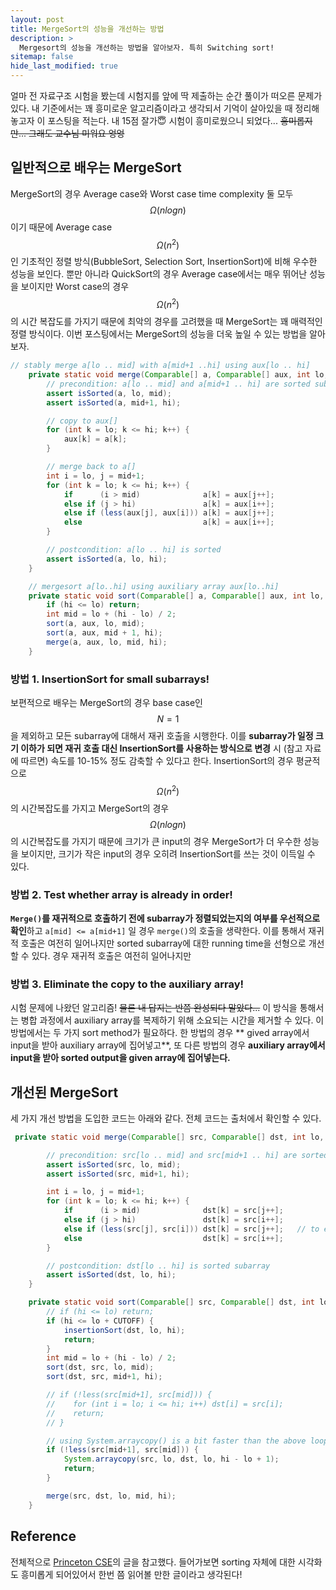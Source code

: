 ```yaml
---
layout: post
title: MergeSort의 성능을 개선하는 방법
description: >
  Mergesort의 성능을 개선하는 방법을 알아보자. 특히 Switching sort!
sitemap: false
hide_last_modified: true
---
```


얼마 전 자료구조 시험을 봤는데 시험지를 앞에 딱 제출하는 순간 풀이가 떠오른 문제가 있다. 내 기준에서는 꽤 흥미로운 알고리즘이라고 생각되서 기억이 살아있을 때 정리해놓고자 이 포스팅을 적는다. 내 15점 잘가😇 시험이 흥미로웠으니 되었다... ~~흥미롭지만... 그래도 교수님 미워요 엉엉~~

## 일반적으로 배우는 MergeSort

MergeSort의 경우 Average case와 Worst case time complexity 둘 모두 $$\Omega(nlogn)$$이기 때문에 Average case $$\Omega(n^2)$$ 인 기초적인 정렬 방식(BubbleSort, Selection Sort, InsertionSort)에 비해 우수한 성능을 보인다. 뿐만 아니라 QuickSort의 경우 Average case에서는 매우 뛰어난 성능을 보이지만 Worst case의 경우 $$\Omega(n^2)$$의 시간 복잡도를 가지기 때문에 최악의 경우를 고려했을 때 MergeSort는 꽤 매력적인 정렬 방식이다. 이번 포스팅에서는 MergeSort의 성능을 더욱 높일 수 있는 방법을 알아보자.

```java
// stably merge a[lo .. mid] with a[mid+1 ..hi] using aux[lo .. hi]
    private static void merge(Comparable[] a, Comparable[] aux, int lo, int mid, int hi) {
        // precondition: a[lo .. mid] and a[mid+1 .. hi] are sorted subarrays
        assert isSorted(a, lo, mid);
        assert isSorted(a, mid+1, hi);

        // copy to aux[]
        for (int k = lo; k <= hi; k++) {
            aux[k] = a[k];
        }

        // merge back to a[]
        int i = lo, j = mid+1;
        for (int k = lo; k <= hi; k++) {
            if      (i > mid)              a[k] = aux[j++];
            else if (j > hi)               a[k] = aux[i++];
            else if (less(aux[j], aux[i])) a[k] = aux[j++];
            else                           a[k] = aux[i++];
        }

        // postcondition: a[lo .. hi] is sorted
        assert isSorted(a, lo, hi);
    }

    // mergesort a[lo..hi] using auxiliary array aux[lo..hi]
    private static void sort(Comparable[] a, Comparable[] aux, int lo, int hi) {
        if (hi <= lo) return;
        int mid = lo + (hi - lo) / 2;
        sort(a, aux, lo, mid);
        sort(a, aux, mid + 1, hi);
        merge(a, aux, lo, mid, hi);
    }
```

### 방법 1. InsertionSort for small subarrays!

보편적으로 배우는 MergeSort의 경우 base case인 $$N = 1$$을 제외하고 모든 subarray에 대해서 재귀 호출을 시행한다. 이를 **subarray가 일정 크기 이하가 되면 재귀 호출 대신 InsertionSort를 사용하는 방식으로 변경** 시 (참고 자료에 따르면) 속도를 10-15% 정도 감축할 수 있다고 한다. InsertionSort의 경우 평균적으로 $$\Omega(n^2)$$의 시간복잡도를 가지고 MergeSort의 경우 $$\Omega(nlogn)$$의 시간복잡도를 가지기 때문에 크기가 큰 input의 경우 MergeSort가 더 우수한 성능을 보이지만, 크기가 작은 input의 경우 오히려 InsertionSort를 쓰는 것이 이득일 수 있다.

### 방법 2. Test whether array is already in order!

**`Merge()`를 재귀적으로 호출하기 전에 subarray가 정렬되었는지의 여부를 우선적으로 확인**하고 `a[mid] <= a[mid+1]` 일 경우 `merge()`의 호출을 생략한다. 이를 통해서 재귀적 호출은 여전히 일어나지만 sorted subarray에 대한 running time을 선형으로 개선할 수 있다. 경우 재귀적 호출은 여전히 일어나지만

### 방법 3. Eliminate the copy to the auxiliary array!

시험 문제에 나왔던 알고리즘! ~~물론 내 답지는 반쯤 완성되다 말았다...~~ 이 방식을 통해서는 병합 과정에서 auxiliary array를 복제하기 위해 소요되는 시간을 제거할 수 있다. 이 방법에서는 두 가지 sort method가 필요하다. 한 방법의 경우 ** gived array에서 input을 받아 auxiliary array에 집어넣고**, 또 다른 방법의 경우 **auxiliary array에서 input을 받아 sorted output을 given array에 집어넣는다.**

## 개선된 MergeSort

세 가지 개선 방법을 도입한 코드는 아래와 같다.
전체 코드는 출처에서 확인할 수 있다.

```java
 private static void merge(Comparable[] src, Comparable[] dst, int lo, int mid, int hi) {

        // precondition: src[lo .. mid] and src[mid+1 .. hi] are sorted subarrays
        assert isSorted(src, lo, mid);
        assert isSorted(src, mid+1, hi);

        int i = lo, j = mid+1;
        for (int k = lo; k <= hi; k++) {
            if      (i > mid)              dst[k] = src[j++];
            else if (j > hi)               dst[k] = src[i++];
            else if (less(src[j], src[i])) dst[k] = src[j++];   // to ensure stability
            else                           dst[k] = src[i++];
        }

        // postcondition: dst[lo .. hi] is sorted subarray
        assert isSorted(dst, lo, hi);
    }

    private static void sort(Comparable[] src, Comparable[] dst, int lo, int hi) {
        // if (hi <= lo) return;
        if (hi <= lo + CUTOFF) {
            insertionSort(dst, lo, hi);
            return;
        }
        int mid = lo + (hi - lo) / 2;
        sort(dst, src, lo, mid);
        sort(dst, src, mid+1, hi);

        // if (!less(src[mid+1], src[mid])) {
        //    for (int i = lo; i <= hi; i++) dst[i] = src[i];
        //    return;
        // }

        // using System.arraycopy() is a bit faster than the above loop
        if (!less(src[mid+1], src[mid])) {
            System.arraycopy(src, lo, dst, lo, hi - lo + 1);
            return;
        }

        merge(src, dst, lo, mid, hi);
    }
```

## Reference

전체적으로 [Princeton CSE](https://algs4.cs.princeton.edu/22mergesort/)의 글을 참고했다. 들어가보면 sorting 자체에 대한 시각화도 흥미롭게 되어있어서 한번 쯤 읽어볼 만한 글이라고 생각된다!
